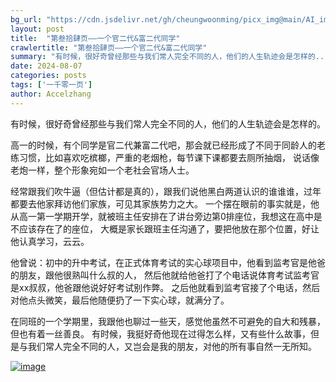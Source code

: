 ```yaml
---
bg_url: "https://cdn.jsdelivr.net/gh/cheungwoonming/picx_img@main/AI_img/AI-image-042.jpg"
layout: post
title:  "第叁拾肆页——一个官二代&富二代同学"
crawlertitle: "第叁拾肆页——一个官二代&富二代同学"
summary: "有时候，很好奇曾经那些与我们常人完全不同的人，他们的人生轨迹会是怎样的..."
date: 2024-08-07
categories: posts
tags: ['一千零一页']
author: Accelzhang
---
```


有时候，很好奇曾经那些与我们常人完全不同的人，他们的人生轨迹会是怎样的。

高一的时候，有个同学是官二代兼富二代吧，那会就已经形成了不同于同龄人的老练习惯，比如喜欢吃槟榔，严重的老烟枪，每节课下课都要去厕所抽烟，
说话像老炮一样，整个形象宛如一个老社会官场人士。

经常跟我们吹牛逼（但估计都是真的），跟我们说他黑白两道认识的谁谁谁，过年都要去他家拜访他们家族，可见其家族势力之大。
一个摆在眼前的事实就是，他从高一第一学期开学，就被班主任安排在了讲台旁边第0排座位，我想这在高中是不应该存在了的座位，
大概是家长跟班主任沟通了，要把他放在那个位置，好让他认真学习，云云。

他曾说：初中的升中考试，在正式体育考试的实心球项目中，他看到监考官是他爸的朋友，跟他很熟叫什么叔的人，
然后他就给他爸打了个电话说体育考试监考官是xx叔叔，他爸跟他说好好考试别作弊。
之后他就看到监考官接了个电话，然后对他点头微笑，最后他随便扔了一下实心球，就满分了。

在同班的一个学期里，我跟他也聊过一些天，感觉他虽然不可避免的自大和残暴，但也有着一丝善良。
有时候，我挺好奇他现在过得怎么样，又有些什么故事，但是与我们常人完全不同的人，又岂会是我的朋友，对他的所有事自然一无所知。

[![image](https://cdn.jsdelivr.net/gh/cheungwoonming/picx_img@main/AI_img/AI-image-042.jpg)](https://cdn.jsdelivr.net/gh/cheungwoonming/picx_img@main/AI_img/AI-image-042.jpg)
